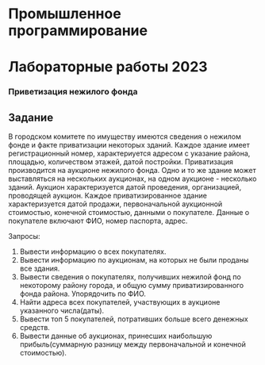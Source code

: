 # Промышленное программирование
# Лабораторные работы 2023

### Приветизация нежилого фонда
## Задание
В городском комитете по имуществу имеются сведения о нежилом фонде и факте приватизации некоторых зданий. Каждое здание имеет регистрационный номер, характериуется адресом с указание района, площадью, количеством этажей, датой постройки.
Приватизация производится на аукционе нежилого фонда. Одно и то же здание может выставляться на нескольких аукционах, на одном аукционе - несколько зданий. Аукцион характеризуется датой проведения, организацией, проводящей аукцион.
Каждое приватизированное здание характеризуется датой продажи, первоначальной аукционной стоимостью, конечной стоимостью, данными о покупателе. Данные о покупателе включают ФИО, номер паспорта, адрес.

Запросы:
1) Вывести информацию о всех покупателях.
2) Вывести информацию по аукционам, на которых не были проданы все здания.
3) Вывести сведения о покупателях, получивших нежилой фонд по некоторому району города, и общую сумму приватизированного фонда района. Упорядочить по ФИО.
4) Найти адреса всех покупателей, участвующих в аукционе указанного числа(даты).
5) Вывести топ 5 покупателей, потративших больше всего денежных средств.
6) Вывести данные об аукционах, принесших наибольшую прибыль(суммарную разницу между первоначальной и конечной стоимостью).